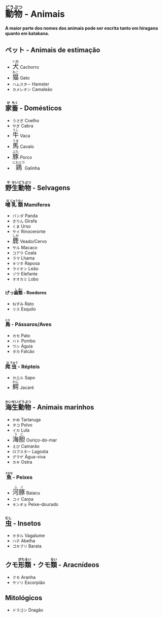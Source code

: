 # <ruby>動<rt>どう</rt>物<rt>ぶつ</rt></ruby> - Animais

**A maior parte dos nomes dos animais pode ser escrita tanto em hiragana quanto em katakana.**

## ペット - Animais de estimação

-   <font size="5"><code><ruby>犬<rt>いぬ</rt></ruby></code></font> Cachorro
-   <font size="5"><code><ruby>猫<rt>ねこ</rt></ruby></code></font> Gato
-   `ハムスター` Hamster
-   `カメレオン` Camaleão

## <ruby>家<rt>か</rt>畜<rt>ちく</rt></ruby> - Domésticos

-   `うさぎ` Coelho
-   `やぎ` Cabra
-   <font size="5"><code><ruby>牛<rt>うし</rt></ruby></code></font> Vaca
-   <font size="5"><code><ruby>馬<rt>うま</rt></ruby></code></font> Cavalo
-   <font size="5"><code><ruby>豚<rt>ぶた</rt></ruby></code></font> Porco
-   <font size="5"><code><ruby>鶏<rt>にわとり</rt></ruby></code></font> Galinha

## <ruby>野<rt>や</rt>生<rt>せい</rt>動<rt>どう</rt>物<rt>ぶつ</rt></ruby> - Selvagens

### <ruby>哺<rt>ほ</rt>乳<rt>にゅう</rt>類<rt>るい</rt></ruby> Mamíferos

-   `パンダ` Panda
-   `きりん` Girafa
-   `くま` Urso
-   `サイ` Rinoceronte
-   <font size="5"><code><ruby>鹿<rt>しか</rt></ruby></code></font> Veado/Cervo
-   `サル` Macaco
-   `コアラ` Coala
-   `ラマ` Lhama
-   `キツネ` Raposa
-   `ライオン` Leão
-   `ゾウ` Elefante
-   `オオカミ` Lobo

#### げっ<ruby>歯<rt>し</rt>類<rt>るい</rt></ruby> - Roedores

-   `ねずみ` Rato
-   `リス` Esquilo

### <ruby>鳥<rt>とり</rt></ruby> - Pássaros/Aves

-   `カモ` Pato
-   `ハト` Pombo
-   `ワシ` Águia
-   `タカ` Falcão

### <ruby>爬<rt>は</rt>虫<rt>ちゅう</rt></ruby> - Répteis

-   `カエル` Sapo
-   <font size="5"><code><ruby>鰐<rt>わに</rt></ruby></code></font> Jacaré

## <ruby>海<rt>かい</rt>生<rt>せい</rt>動<rt>どう</rt>物<rt>ぶつ</rt></ruby> - Animais marinhos

-   `かめ` Tartaruga
-   `タコ` Polvo
-   `イカ` Lula
-   <font size="5"><code><ruby>海胆<rt>うに</rt></ruby></code></font> Ouriço-do-mar
-   `えび` Camarão
-   `ロブスター` Lagosta
-   `グラゲ` Água-viva
-   `カキ` Ostra

### <ruby>魚<rt>さかな</rt></ruby> - Peixes

-   <font size="5"><code><ruby>河豚<rt>ふぐ</rt></ruby></code></font> Baiacu
-   `コイ` Carpa
-   `キンギョ` Peixe-dourado

## <ruby>虫<rt>むし</rt></ruby> - Insetos

-   `ホタル` Vagalume
-   `ハチ` Abelha
-   `ゴキブリ` Barata

## クモ<ruby>形<rt>がた</rt>類<rt>るい</rt></ruby>・クモ<ruby>類<rt>るい</rt></ruby> - Aracnídeos

-   `クモ` Aranha
-   `サソリ` Escorpião

## Mitológicos

-   `ドラゴン` Dragão
